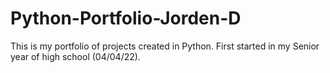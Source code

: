# Python-Portfolio-Jorden-D
This is my portfolio of projects created in Python. First started in my Senior year of high school (04/04/22).